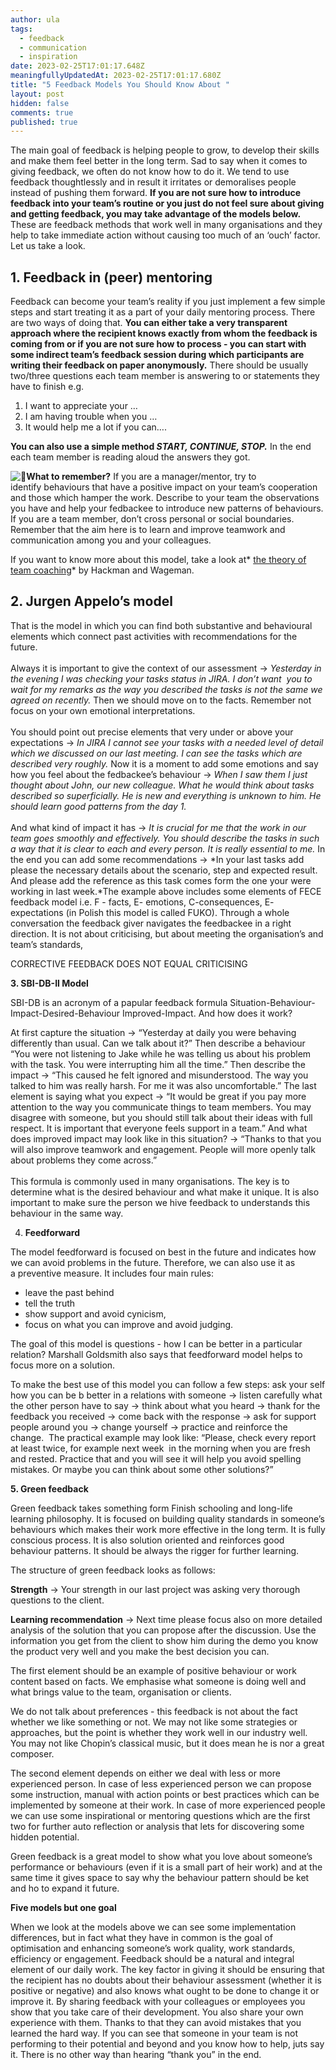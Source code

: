```yaml
---
author: ula
tags:
  - feedback
  - communication
  - inspiration
date: 2023-02-25T17:01:17.648Z
meaningfullyUpdatedAt: 2023-02-25T17:01:17.680Z
title: "5 Feedback Models You Should Know About "
layout: post
hidden: false
comments: true
published: true
---
```

The main goal of feedback is helping people to grow, to develop their skills and make them feel better in the long term. Sad to say when it comes to giving feedback, we often do not know how to do it. We tend to use feedback thoughtlessly and in result it irritates or demoralises people instead of pushing them forward. **If you are not sure how to introduce feedback into your team’s routine or you just do not feel sure about giving and getting feedback, you may take advantage of the models below.** These are feedback methods that work well in many organisations and they help to take immediate action without causing too much of an ‘ouch’ factor. Let us take a look.

## **1. Feedback in (peer) mentoring** 

Feedback can become your team’s reality if you just implement a few simple steps and start treating it as a part of your daily mentoring process. There are two ways of doing that. **You can either take a very transparent approach where the recipient knows exactly from whom the feedback is coming from or if you are not sure how to process - you can start with some indirect team’s feedback session during which participants are writing their feedback on paper anonymously.** There should be usually two/three questions each team member is answering to or statements they have to finish e.g.

1. I want to appreciate your … 
2. I am having trouble when you … 
3. It would help me a lot if you can…. 

**You can also use a simple method *START, CONTINUE, STOP.*** In the end each team member is reading aloud the answers they got.



![:pushpin:](https://a.slack-edge.com/production-standard-emoji-assets/14.0/apple-medium/1f4cc@2x.png)**What to remember?** If you are a manager/mentor, try to identify behaviours that have a positive impact on your team’s cooperation and those which hamper the work. Describe to your team the observations you have and help your fedbackee to introduce new patterns of behaviours. If you are a team member, don’t cross personal or social boundaries. Remember that the aim here is to learn and improve teamwork and communication among you and your colleagues. 

If you want to know more about this model, take a look at* [the theory of team coaching](https://www.researchgate.net/publication/253963423_A_Theory_of_Team_Coaching)* by Hackman and Wageman. 

## **2. Jurgen Appelo’s model** 

That is the model in which you can find both substantive and behavioural elements which connect past activities with recommendations for the future.\
\
Always it is important to give the context of our assessment → *Yesterday in the evening I was checking your tasks status in JIRA. I don’t want  you to wait for my remarks as the way you described the tasks is not the same we agreed on recently.* Then we should move on to the facts. Remember not focus on your own emotional interpretations.\
\
You should point out precise elements that very under or above your expectations → *In JIRA I cannot see your tasks with a needed level of detail which we discussed on our last meeting. I can see the tasks which are described very roughly.* Now it is a moment to add some emotions and say how you feel about the fedbackee’s behaviour → *When I saw them I just thought about John, our new colleague. What he would think about tasks described so superficially. He is new and everything is unknown to him. He should learn good patterns from the day 1.* \
\
And what kind of impact it has → *It is crucial for me that the work in our team goes smoothly and effectively. You should describe the tasks in such a way that it is clear to each and every person. It is really essential to me.* In the end you can add some recommendations → *In your last tasks add please the necessary details about the scenario, step and expected result. And please add the reference as this task comes form the one your were working in last week.*The example above includes some elements of FECE feedback model i.e. F - facts, E- emotions, C-consequences, E- expectations (in Polish this model is called FUKO). Through a whole conversation the feedback giver navigates the feedbackee in a right direction. It is not about criticising, but about meeting the organisation’s and team’s standards, 

CORRECTIVE FEEDBACK DOES NOT EQUAL CRITICISING 

**3. SBI-DB-II Model**  

SBI-DB is an acronym of a papular feedback formula Situation-Behaviour-Impact-Desired-Behaviour Improved-Impact. And how does it work? 

At first capture the situation → “Yesterday at daily you were behaving differently than usual. Can we talk about it?” Then describe a behaviour “You were not listening to Jake while he was telling us about his problem with the task. You were interrupting him all the time.” Then describe the impact → “This caused he felt ignored and misunderstood. The way you talked to him was really harsh. For me it was also uncomfortable.” The last element is saying what you expect → “It would be great if you pay more attention to the way you communicate things to team members. You may disagree with someone, but you should still talk about their ideas with full respect. It is important that everyone feels support in a team.” And what does improved impact may look like in this situation? → “Thanks to that you will also improve teamwork and engagement. People will more openly talk about problems they come across.”\
\
This formula is commonly used in many organisations. The key is to determine what is the desired behaviour and what make it unique. It is also important to make sure the person we hive feedback to understands this behaviour in the same way.  

4. **Feedforward**

The model feedforward is focused on best in the future and indicates how we can avoid problems in the future. Therefore, we can also use it as a preventive measure. It includes four main rules: 

* leave the past behind
* tell the truth
* show support and avoid cynicism,
* focus on what you can improve and avoid judging. 

The goal of this model is questions - how I can be better in a particular relation? Marshall Goldsmith also says that feedforward model helps to focus more on a solution. 

To make the best use of this model you can follow a few steps: ask your self how you can be b better in a relations with someone → listen carefully what the other person have to say → think about what you heard → thank for the feedback you received → come back with the response → ask for support people around you → change yourself → practice and reinforce the change.  The practical example may look like: “Please, check every report at least twice, for example next week  in the morning when you are fresh and rested. Practice that and you will see it will help you avoid spelling mistakes. Or maybe you can think about some other solutions?” 

**5. Green feedback** 

Green feedback takes something form Finish schooling and long-life learning philosophy. It is focused on building quality standards in someone’s behaviours which makes their work more effective in the long term. It is fully conscious process. It is also solution oriented and reinforces good behaviour patterns. It should be always the rigger for further learning. 

The structure of green feedback looks as follows: 

**Strength** → Your strength in our last project was asking very thorough questions to the client.

**Learning recommendation** → Next time please focus also on more detailed analysis of the solution that you can propose after the discussion. Use the information you get from the client to show him during the demo you know the product very well and you make the best decision you can.

The first element should be an example of positive behaviour or work content based on facts. We emphasise what someone is doing well and what brings value to the team, organisation or clients. 

We do not talk about preferences - this feedback is not about the fact whether we like something or not. We may not like some strategies or approaches, but the point is whether they work well in our industry well. You may not like Chopin’s classical music, but it does mean he is nor a great composer.

The second element depends on either we deal with less or more experienced person. In case of less experienced person we can propose some instruction, manual with action points or best practices which can be implemented by someone at their work. In case of more experienced people we can use some inspirational or mentoring questions which are the first two for further auto reflection or analysis that lets for discovering some hidden potential. 

Green feedback is a great model to show what you love about someone’s performance or behaviours (even if it is a small part of heir work) and at the same time it gives space to say why the behaviour pattern should be ket and ho to expand it future. 

**Five models but one goal** 

When we look at the models above we can see some implementation differences, but in fact what they have in common is the goal of optimisation and enhancing someone’s work quality, work standards, efficiency or engagement. Feedback should be a natural and integral element of our daily work. The key factor in giving it should be ensuring that the recipient has no doubts about their behaviour assessment (whether it is positive or negative) and also knows what ought to be done to change it or improve it. By sharing feedback with your colleagues or employees you show that you take care of their development. You also share your own experience with them. Thanks to that they can avoid mistakes that you learned the hard way. If you can see that someone in your team is not performing to their potential and beyond and you know how to help, juts say it. There is no other way than hearing “thank you” in the end.